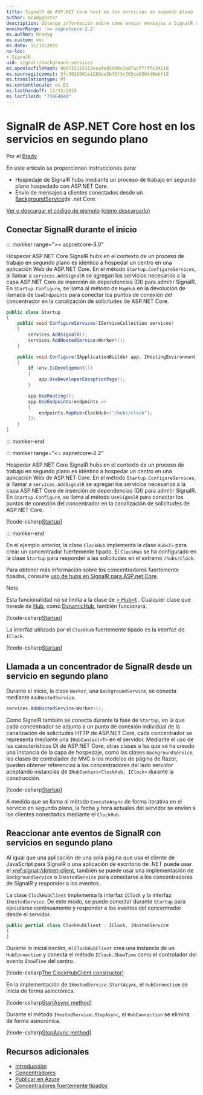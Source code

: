 ```yaml
---
title: SignalR de ASP.NET Core host en los servicios en segundo plano
author: bradygaster
description: Obtenga información sobre cómo enviar mensajes a SignalR clientes desde clases BackgroundService de .NET Core.
monikerRange: '>= aspnetcore-2.2'
ms.author: bradyg
ms.custom: mvc
ms.date: 11/12/2019
no-loc:
- SignalR
uid: signalr/background-services
ms.openlocfilehash: 000732115153eeafed3948c2a07acf77ffc34218
ms.sourcegitcommit: 3fc3020961e1289ee5bf5f3c365ce8304d8ebf19
ms.translationtype: MT
ms.contentlocale: es-ES
ms.lasthandoff: 11/12/2019
ms.locfileid: "73964040"
---
```

# <a name="host-aspnet-core-opno-locsignalr-in-background-services"></a>SignalR de ASP.NET Core host en los servicios en segundo plano

Por el [Brady](https://twitter.com/bradygaster)

En este artículo se proporcionan instrucciones para:

* Hospedaje de SignalR hubs mediante un proceso de trabajo en segundo plano hospedado con ASP.NET Core.
* Envío de mensajes a clientes conectados desde un [BackgroundService](xref:Microsoft.Extensions.Hosting.BackgroundService)de .net Core.

[Ver o descargar el código de ejemplo](https://github.com/aspnet/AspNetCore.Docs/tree/master/aspnetcore/signalr/background-service/sample/) [(cómo descargarlo)](xref:index#how-to-download-a-sample)

## <a name="wire-up-opno-locsignalr-during-startup"></a>Conectar SignalR durante el inicio

::: moniker range=">= aspnetcore-3.0"

Hospedar ASP.NET Core SignalR hubs en el contexto de un proceso de trabajo en segundo plano es idéntico a hospedar un centro en una aplicación Web de ASP.NET Core. En el método `Startup.ConfigureServices`, al llamar a `services.AddSignalR` se agregan los servicios necesarios a la capa ASP.NET Core de inserción de dependencias (DI) para admitir SignalR. En `Startup.Configure`, se llama al método de `MapHub` en la devolución de llamada de `UseEndpoints` para conectar los puntos de conexión del concentrador en la canalización de solicitudes de ASP.NET Core.

```csharp
public class Startup
{
    public void ConfigureServices(IServiceCollection services)
    {
        services.AddSignalR();
        services.AddHostedService<Worker>();
    }

    public void Configure(IApplicationBuilder app, IHostingEnvironment env)
    {
        if (env.IsDevelopment())
        {
            app.UseDeveloperExceptionPage();
        }

        app.UseRouting();
        app.UseEndpoints(endpoints =>
        {
            endpoints.MapHub<ClockHub>("/hubs/clock");
        });
    }
}
```

::: moniker-end

::: moniker range="<= aspnetcore-2.2"

Hospedar ASP.NET Core SignalR hubs en el contexto de un proceso de trabajo en segundo plano es idéntico a hospedar un centro en una aplicación Web de ASP.NET Core. En el método `Startup.ConfigureServices`, al llamar a `services.AddSignalR` se agregan los servicios necesarios a la capa ASP.NET Core de inserción de dependencias (DI) para admitir SignalR. En `Startup.Configure`, se llama al método `UseSignalR` para conectar los puntos de conexión del concentrador en la canalización de solicitudes de ASP.NET Core.

[!code-csharp[Startup](background-service/sample/Server/Startup.cs?name=Startup)]

::: moniker-end

En el ejemplo anterior, la clase `ClockHub` implementa la clase `Hub<T>` para crear un concentrador fuertemente tipado. El `ClockHub` se ha configurado en la clase `Startup` para responder a las solicitudes en el extremo `/hubs/clock`.

Para obtener más información sobre los concentradores fuertemente tipados, consulte [uso de hubs en SignalR para ASP.net Core](xref:signalr/hubs#strongly-typed-hubs).

> [!NOTE]
> Esta funcionalidad no se limita a la clase de [> Hub\<t](xref:Microsoft.AspNetCore.SignalR.Hub`1) . Cualquier clase que herede de [Hub](xref:Microsoft.AspNetCore.SignalR.Hub), como [DynamicHub](xref:Microsoft.AspNetCore.SignalR.DynamicHub), también funcionará.

[!code-csharp[Startup](background-service/sample/Server/ClockHub.cs?name=ClockHub)]

La interfaz utilizada por el `ClockHub` fuertemente tipado es la interfaz de `IClock`.

[!code-csharp[Startup](background-service/sample/HubServiceInterfaces/IClock.cs?name=IClock)]

## <a name="call-a-opno-locsignalr-hub-from-a-background-service"></a>Llamada a un concentrador de SignalR desde un servicio en segundo plano

Durante el inicio, la clase `Worker`, una `BackgroundService`, se conecta mediante `AddHostedService`.

```csharp
services.AddHostedService<Worker>();
```

Como SignalR también se conecta durante la fase de `Startup`, en la que cada concentrador se adjunta a un punto de conexión individual de la canalización de solicitudes HTTP de ASP.NET Core, cada concentrador se representa mediante una `IHubContext<T>` en el servidor. Mediante el uso de las características DI de ASP.NET Core, otras clases a las que se ha creado una instancia de la capa de hospedaje, como las clases `BackgroundService`, las clases de controlador de MVC o los modelos de página de Razor, pueden obtener referencias a los concentradores del lado servidor aceptando instancias de `IHubContext<ClockHub, IClock>` durante la construcción.

[!code-csharp[Startup](background-service/sample/Server/Worker.cs?name=Worker)]

A medida que se llama al método `ExecuteAsync` de forma iterativa en el servicio en segundo plano, la fecha y hora actuales del servidor se envían a los clientes conectados mediante el `ClockHub`.

## <a name="react-to-opno-locsignalr-events-with-background-services"></a>Reaccionar ante eventos de SignalR con servicios en segundo plano

Al igual que una aplicación de una sola página que usa el cliente de JavaScript para SignalR o una aplicación de escritorio de .NET puede usar el <xref:signalr/dotnet-client>, también se puede usar una implementación de `BackgroundService` o `IHostedService` para conectarse a los concentradores de SignalR y responder a los eventos.

La clase `ClockHubClient` implementa la interfaz `IClock` y la interfaz `IHostedService`. De este modo, se puede conectar durante `Startup` para ejecutarse continuamente y responder a los eventos del concentrador desde el servidor.

```csharp
public partial class ClockHubClient : IClock, IHostedService
{
}
```

Durante la inicialización, el `ClockHubClient` crea una instancia de un `HubConnection` y conecta el método `IClock.ShowTime` como el controlador del evento `ShowTime` del centro.

[!code-csharp[The ClockHubClient constructor](background-service/sample/Clients.ConsoleTwo/ClockHubClient.cs?name=ClockHubClientCtor)]

En la implementación de `IHostedService.StartAsync`, el `HubConnection` se inicia de forma asincrónica.

[!code-csharp[StartAsync method](background-service/sample/Clients.ConsoleTwo/ClockHubClient.cs?name=StartAsync)]

Durante el método `IHostedService.StopAsync`, el `HubConnection` se elimina de forma asincrónica.

[!code-csharp[StopAsync method](background-service/sample/Clients.ConsoleTwo/ClockHubClient.cs?name=StopAsync)]

## <a name="additional-resources"></a>Recursos adicionales

* [Introducción](xref:tutorials/signalr)
* [Concentradores](xref:signalr/hubs)
* [Publicar en Azure](xref:signalr/publish-to-azure-web-app)
* [Concentradores fuertemente tipados](xref:signalr/hubs#strongly-typed-hubs)
